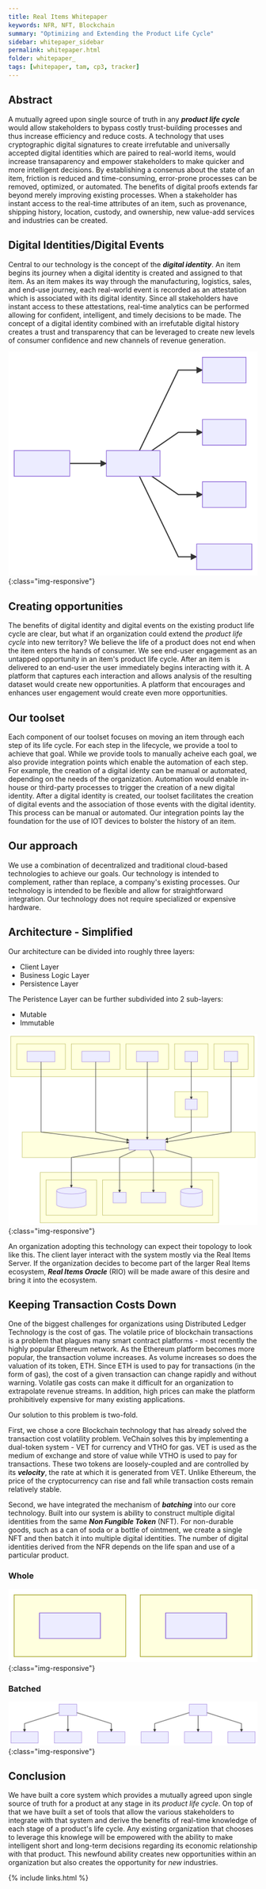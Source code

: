 ```yaml
---
title: Real Items Whitepaper 
keywords: NFR, NFT, Blockchain
summary: "Optimizing and Extending the Product Life Cycle"
sidebar: whitepaper_sidebar
permalink: whitepaper.html
folder: whitepaper_
tags: [whitepaper, tam, cp3, tracker]
---
```


##  Abstract 

A mutually agreed upon single source of truth in any ***product life cycle*** would allow stakeholders to bypass costly trust-building processes and thus increase efficiency and reduce costs. A technology that uses cryptographic digital signatures to create irrefutable and universally accepted digital identities which are paired to real-world items, would increase transaparency and empower stakeholders to make quicker and more intelligent decisions. By establishing a consenus about the state of an item, friction is reduced and time-consuming, error-prone processes can be removed, optimized, or automated.  The benefits of digital proofs extends far beyond merely improving existing processes. When a stakeholder has instant access to the real-time attributes of an item, such as provenance, shipping history, location, custody, and ownership, new value-add services and industries can be created.

## Digital Identities/Digital Events

Central to our technology is the concept of the ***digital identity***. An item begins its journey when a digital identity is created and assigned to that item.  As an item makes its way through the manufacturing, logistics, sales, and end-use journey, each real-world event is recorded as an attestation which is associated with its digital identity.  Since all stakeholders have instant access to these attestations, real-time analytics can be performed allowing for confident, intelligent, and timely decisions to be made.  The concept of a digital identity combined with an irrefutable digital history creates a trust and transparency that can be leveraged to create new levels of consumer confidence and new channels of revenue generation. 

![Digital Identity](whitepaper_digital_ids.svg){:class="img-responsive"}

##  Creating opportunities 

The benefits of digital identity and digital events on the existing product life cycle are clear, but what if an organization could extend the _product life cycle_ into new territory?  We believe the life of a product does not end when the item enters the hands of consumer. We see end-user engagement as an untapped opportunity in an item's product life cycle.  After an item is delivered to an end-user the user immediately begins interacting with it.  A platform that captures each interaction and allows analysis of the resulting dataset would create new opportunities.  A platform that encourages and enhances user engagement would create even more opportunities.

## Our toolset

Each component of our toolset focuses on moving an item through each step of its life cycle.  For each step in the lifecycle, we provide a tool to achieve that goal. While we provide tools to manually acheive each goal, we also provide integration points which enable the automation of each step.  For example, the creation of a digital identy can be manual or automated, depending on the needs of the organization.  Automation would enable in-house or third-party processes to trigger the creation of a new digital identity. After a digital identity is created, our toolset facilitates the creation of digital events and the association of those events with the digital identity.  This process can be manual or automated.  Our integration points lay the foundation for the use of IOT devices to bolster the history of an item.  

## Our approach

We use a combination of decentralized and traditional cloud-based technologies to achieve our goals.  Our technology is intended to complement, rather than replace, a company's existing processes.  Our technology is intended to be flexible and allow for straightforward integration. Our technology does not require specialized or expensive hardware. 

## Architecture - Simplified

Our architecture can be divided into roughly three layers:

* Client Layer
* Business Logic Layer
* Persistence Layer

The Peristence Layer can be further subdivided into 2 sub-layers:

* Mutable
* Immutable

![Architecture Layers](architecture_layers.svg){:class="img-responsive"}

An organization adopting this technology can expect their topology to look like this.  The client layer interact with the system mostly via the Real Items Server.  If the organization decides to become part of the larger Real Items ecosystem, ***Real Items Oracle*** (RIO) will be made aware of this desire and bring it into the ecosystem.

## Keeping Transaction Costs Down 

One of the biggest challenges for organizations using Distributed Ledger Technology is the cost of gas.  The volatile price of blockchain transactions is a problem that plagues many smart contract platforms - most recently the highly popular Ethereum network.  As the Ethereum platform becomes more popular, the transaction volume increases.  As volume increases so does the valuation of its token, ETH.  Since ETH is used to pay for transactions (in the form of gas), the cost of a given transaction can change rapidly and without warning.  Volatile gas costs can make it difficult for an organization to extrapolate revenue streams. In addition, high prices can make the platform prohibitively expensive for many existing applications.  

Our solution to this problem is two-fold.  

First, we chose a core Blockchain technology that has already solved the transaction cost volatility problem. VeChain solves this by implementing a dual-token system - VET for currency and VTHO for gas. VET is used as the medium of exchange and store of value while VTHO is used to pay for transactions.  These two tokens are loosely-coupled and are controlled by its ***velocity***, the rate at which it is generated from VET.  Unlike Ethereum, the price of the cryptocurrency can rise and fall while transaction costs remain relatively stable.

Second, we have integrated the mechanism of ***batching*** into our core technology.  Built into our system is ability to construct multiple digital identities from the same ***Non Fungible Token*** (NFT).  For non-durable goods, such as a can of soda or a bottle of ointment, we create a single NFT and then batch it into multiple digital identities.  The number of digital identities derived from the NFR depends on the life span and use of a particular product.

### Whole ###

![Whole](whitepaper_durable.svg){:class="img-responsive"}

### Batched ###

![Batched](whitepaper_batched.svg){:class="img-responsive"}

## Conclusion

We have built a core system which provides a mutually agreed upon single source of truth for a product at any stage in its _product life cycle_.  On top of that we have built a set of tools that allow the various stakeholders to integrate with that system and derive the benefits of real-time knowledge of each stage of a product's life cycle.  Any existing organization that chooses to leverage this knowlege will be empowered with the ability to make intelligent short and long-term decisions regarding its economic relationship with that product.  This newfound ability creates new opportunities within an organization but also creates the opportunity for _new_ industries.


{% include links.html %}

